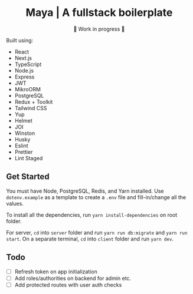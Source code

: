 <h1 align="center">Maya | A fullstack boilerplate</h1>
<div align="center">🚧 Work in progress 🚧</div>

Built using:

- React
- Next.js
- TypeScript
- Node.js
- Express
- JWT
- MikroORM
- PostgreSQL
- Redux + Toolkit
- Tailwind CSS
- Yup
- Helmet
- JOI
- Winston
- Husky
- Eslint
- Prettier
- Lint Staged

## Get Started

You must have Node, PostgreSQL, Redis, and Yarn installed. Use `dotenv.example` as a template to create a `.env` file and fill-in/change all the values.

To install all the dependencies, run `yarn install-dependencies` on root folder.

For server, `cd` into `server` folder and run `yarn run db:migrate` and `yarn run start`. On a separate terminal, `cd` into `client` folder and run `yarn dev`.

## Todo

- [ ] Refresh token on app initialization
- [ ] Add roles/authorities on backend for admin etc.
- [ ] Add protected routes with user auth checks

